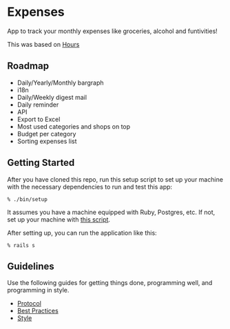 # Expenses

App to track your monthly expenses like groceries, alcohol and funtivities!

This was based on [Hours](https://github.com/defactosoftware/hours)

## Roadmap

- Daily/Yearly/Monthly bargraph
- i18n
- Daily/Weekly digest mail
- Daily reminder
- API
- Export to Excel
- Most used categories and shops on top
- Budget per category
- Sorting expenses list

## Getting Started

After you have cloned this repo, run this setup script to set up your machine
with the necessary dependencies to run and test this app:

    % ./bin/setup

It assumes you have a machine equipped with Ruby, Postgres, etc. If not, set up
your machine with [this script].

[this script]: https://github.com/thoughtbot/laptop

After setting up, you can run the application like this:

    % rails s

## Guidelines

Use the following guides for getting things done, programming well, and
programming in style.

* [Protocol](http://github.com/thoughtbot/guides/blob/master/protocol)
* [Best Practices](http://github.com/thoughtbot/guides/blob/master/best-practices)
* [Style](http://github.com/thoughtbot/guides/blob/master/style)
